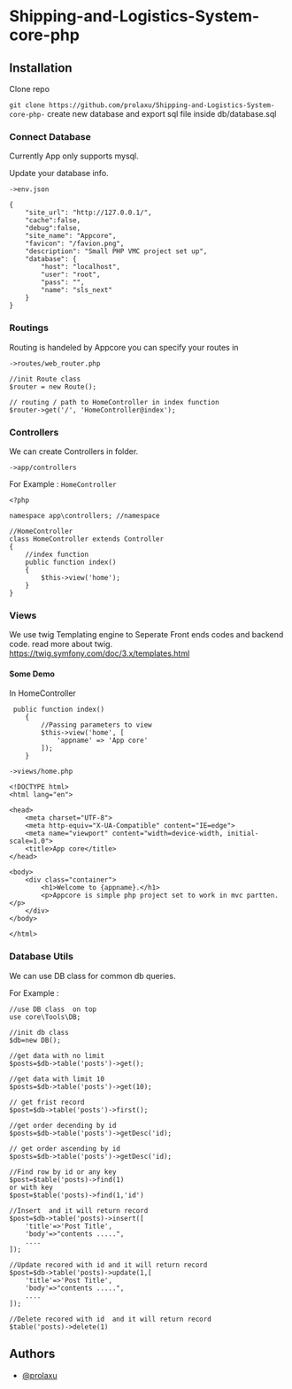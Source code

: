 # Shipping-and-Logistics-System-core-php
## Installation

Clone repo

`git clone https://github.com/prolaxu/Shipping-and-Logistics-System-core-php-`
create new database  and export sql file inside db/database.sql


### Connect Database

Currently App only supports mysql.

Update your database info.

`->env.json`

```
{
    "site_url": "http://127.0.0.1/",
    "cache":false,
    "debug":false,
    "site_name": "Appcore",
    "favicon": "/favion.png",
    "description": "Small PHP VMC project set up",
    "database": {
        "host": "localhost",
        "user": "root",
        "pass": "",
        "name": "sls_next"
    }
}
```

### Routings

Routing is handeled by Appcore you can specify your routes in

`->routes/web_router.php`

```
//init Route class
$router = new Route();

// routing / path to HomeController in index function
$router->get('/', 'HomeController@index');

```

### Controllers

We can create Controllers in folder.

`->app/controllers`

For Example : `HomeController`

```
<?php

namespace app\controllers; //namespace

//HomeController
class HomeController extends Controller
{
    //index function
    public function index()
    {
        $this->view('home');
    }
}

```

### Views

We use twig Templating engine to Seperate Front ends codes and backend code.
read more about twig.
https://twig.symfony.com/doc/3.x/templates.html

#### Some Demo

In HomeController

```
 public function index()
    {
        //Passing parameters to view
        $this->view('home', [
            'appname' => 'App core'
        ]);
    }
```

`->views/home.php`

```
<!DOCTYPE html>
<html lang="en">

<head>
    <meta charset="UTF-8">
    <meta http-equiv="X-UA-Compatible" content="IE=edge">
    <meta name="viewport" content="width=device-width, initial-scale=1.0">
    <title>App core</title>
</head>

<body>
    <div class="container">
        <h1>Welcome to {appname}.</h1>
        <p>Appcore is simple php project set to work in mvc partten. </p>
    </div>
</body>

</html>
```

### Database Utils

We can use DB class for common db queries.

For Example :

```
//use DB class  on top
use core\Tools\DB;

//init db class
$db=new DB();

//get data with no limit
$posts=$db->table('posts')->get();

//get data with limit 10
$posts=$db->table('posts')->get(10);

// get frist record
$post=$db->table('posts')->first();

//get order decending by id
$posts=$db->table('posts')->getDesc('id);

// get order ascending by id
$posts=$db->table('posts')->getDesc('id);

//Find row by id or any key
$post=$table('posts)->find(1)
or with key
$post=$table('posts)->find(1,'id')

//Insert  and it will return record
$post=$db->table('posts)->insert([
    'title'=>'Post Title',
    'body'=>"contents .....",
    ....
]);

//Update recored with id and it will return record
$post=$db->table('posts)->update(1,[
    'title'=>'Post Title',
    'body'=>"contents .....",
    ....
]);

//Delete recored with id  and it will return record
$table('posts)->delete(1)
```

## Authors

- [@prolaxu](https://www.github.com/prolaxu)
